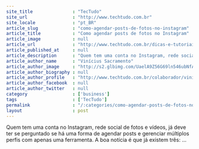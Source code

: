 ```yaml
---
site_title               : "TecTudo"
site_url                 : "http://www.techtudo.com.br"
site_locale              : "pt_BR"
article_slug             : "como-agendar-posts-de-fotos-no-instagram"
article_title            : "Como agendar posts de fotos no Instagram"
article_image            : null
article_url              : "http://www.techtudo.com.br/dicas-e-tutoriais/noticia/2014/01/como-agendar-posts-de-fotos-no-instagram.html"
article_published_at     : null
article_description      : "Quem tem uma conta no Instagram, rede social de fotos e vídeos, já deve ter se perguntado se há uma forma de agendar posts e gerenciar múltiplos perfis com apenas uma ferramenta. A boa notícia é que já existem três: ..."
article_author_name      : "Vinícius Sacramento"
article_author_image     : "http://s2.glbimg.com/UaelA9Z56G69ln546ubNfA3gNJo=/30x30/s2.glbimg.com/w4qyZ2Dv-oS7uLZcIpB2ijD8N1I=/0x0:140x140/140x140/s.glbimg.com/po/tt2/f/original/2014/01/13/original.png"
article_author_biography : null
article_author_profile   : "http://www.techtudo.com.br/colaborador/vinicius-sacramento.html"
article_author_facebook  : null
article_author_twitter   : null
category                 : ['business']
tags                     : ['TecTudo']
permalink                : "/:categories/como-agendar-posts-de-fotos-no-instagram/"
layout                   : post
---
```


Quem tem uma conta no Instagram, rede social de fotos e vídeos, já deve ter se perguntado se há uma forma de agendar posts e gerenciar múltiplos perfis com apenas uma ferramenta. A boa notícia é que já existem três: ...
